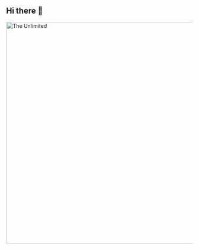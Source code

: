 ## Hi there 👋


<img scr="https://github.com/Kristina-Uryevna/Kristina-Uryevna/blob/main/download.gif" alt="The Unlimited" width="600">
